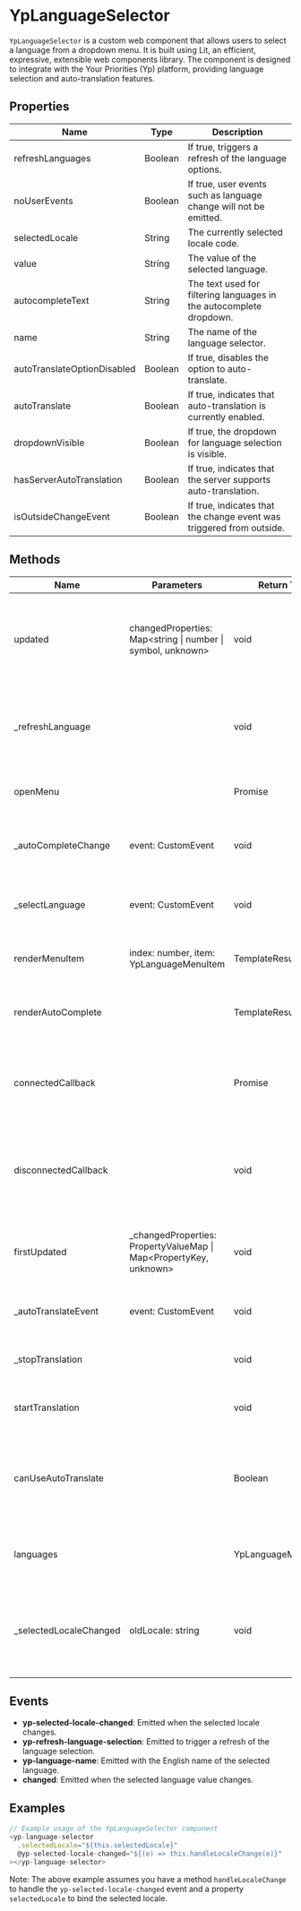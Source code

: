 # YpLanguageSelector

`YpLanguageSelector` is a custom web component that allows users to select a language from a dropdown menu. It is built using Lit, an efficient, expressive, extensible web components library. The component is designed to integrate with the Your Priorities (Yp) platform, providing language selection and auto-translation features.

## Properties

| Name                        | Type      | Description                                                                 |
|-----------------------------|-----------|-----------------------------------------------------------------------------|
| refreshLanguages            | Boolean   | If true, triggers a refresh of the language options.                        |
| noUserEvents                | Boolean   | If true, user events such as language change will not be emitted.           |
| selectedLocale              | String    | The currently selected locale code.                                         |
| value                       | String    | The value of the selected language.                                         |
| autocompleteText            | String    | The text used for filtering languages in the autocomplete dropdown.         |
| name                        | String    | The name of the language selector.                                          |
| autoTranslateOptionDisabled | Boolean   | If true, disables the option to auto-translate.                             |
| autoTranslate               | Boolean   | If true, indicates that auto-translation is currently enabled.              |
| dropdownVisible             | Boolean   | If true, the dropdown for language selection is visible.                    |
| hasServerAutoTranslation    | Boolean   | If true, indicates that the server supports auto-translation.               |
| isOutsideChangeEvent        | Boolean   | If true, indicates that the change event was triggered from outside.        |

## Methods

| Name                   | Parameters            | Return Type | Description                                                                                   |
|------------------------|-----------------------|-------------|-----------------------------------------------------------------------------------------------|
| updated                | changedProperties: Map<string \| number \| symbol, unknown> | void        | Lifecycle method called after the component's properties have been updated.                   |
| _refreshLanguage       |                       | void        | Refreshes the language options by toggling the visibility of the dropdown.                    |
| openMenu               |                       | Promise<void> | Opens the language selection menu.                                                            |
| _autoCompleteChange    | event: CustomEvent    | void        | Handles changes in the autocomplete text field.                                               |
| _selectLanguage        | event: CustomEvent    | void        | Selects a language based on the user's choice in the menu.                                    |
| renderMenuItem         | index: number, item: YpLanguageMenuItem | TemplateResult | Renders a single menu item for a language.                                                    |
| renderAutoComplete     |                       | TemplateResult | Renders the autocomplete dropdown for language selection.                                     |
| connectedCallback      |                       | Promise<void> | Lifecycle method called when the component is added to the DOM.                               |
| disconnectedCallback   |                       | void        | Lifecycle method called when the component is removed from the DOM.                           |
| firstUpdated           | _changedProperties: PropertyValueMap<any> \| Map<PropertyKey, unknown> | void        | Lifecycle method called after the component's first render.                                   |
| _autoTranslateEvent    | event: CustomEvent    | void        | Handles the auto-translate toggle event.                                                      |
| _stopTranslation       |                       | void        | Stops the auto-translation feature.                                                           |
| startTranslation       |                       | void        | Starts the auto-translation feature.                                                          |
| canUseAutoTranslate    |                       | Boolean     | Getter that determines if auto-translation can be used based on various conditions.           |
| languages              |                       | YpLanguageMenuItem[] | Getter that returns an array of language menu items.                                          |
| _selectedLocaleChanged | oldLocale: string     | void        | Handles changes to the selected locale and updates the component state accordingly.           |

## Events

- **yp-selected-locale-changed**: Emitted when the selected locale changes.
- **yp-refresh-language-selection**: Emitted to trigger a refresh of the language selection.
- **yp-language-name**: Emitted with the English name of the selected language.
- **changed**: Emitted when the selected language value changes.

## Examples

```typescript
// Example usage of the YpLanguageSelector component
<yp-language-selector
  .selectedLocale="${this.selectedLocale}"
  @yp-selected-locale-changed="${(e) => this.handleLocaleChange(e)}"
></yp-language-selector>
```

Note: The above example assumes you have a method `handleLocaleChange` to handle the `yp-selected-locale-changed` event and a property `selectedLocale` to bind the selected locale.